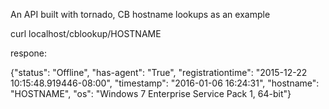 An API built with tornado, CB hostname lookups as an example

curl localhost/cblookup/HOSTNAME

respone:

{"status": "Offline", "has-agent": "True", "registrationtime": "2015-12-22 10:15:48.919446-08:00", "timestamp": "2016-01-06 16:24:31", "hostname": "HOSTNAME", "os": "Windows 7 Enterprise Service Pack 1, 64-bit"}
